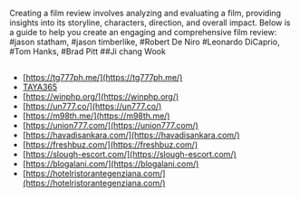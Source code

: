 Creating a film review involves analyzing and evaluating a film, providing insights into its storyline, characters, direction, and overall impact. Below is a guide to help you create an engaging and comprehensive film review:
#jason statham, #jason timberlike, #Robert De Niro #Leonardo DiCaprio, #Tom Hanks, #Brad Pitt
##Ji chang Wook
##

- [https://tg777ph.me/](https://tg777ph.me/)
- [TAYA365](https://taylor-ins.com/)
- [https://winphp.org/](https://winphp.org/)
- [https://un777.co/](https://un777.co/)
- [https://m98th.me/](https://m98th.me/)
- [https://union777.com/](https://union777.com/)
- [https://havadisankara.com/](https://havadisankara.com/)
- [https://freshbuz.com/](https://freshbuz.com/)
- [https://slough-escort.com/](https://slough-escort.com/)
- [https://blogalani.com/](https://blogalani.com/)
- [https://hotelristorantegenziana.com/](https://hotelristorantegenziana.com/)
